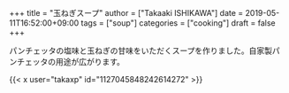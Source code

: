 +++
title = "玉ねぎスープ"
author = ["Takaaki ISHIKAWA"]
date = 2019-05-11T16:52:00+09:00
tags = ["soup"]
categories = ["cooking"]
draft = false
+++

パンチェッタの塩味と玉ねぎの甘味をいただくスープを作りました。自家製パンチェッタの用途が広がります。  

{{< x user="takaxp" id="1127045848242614272" >}}
